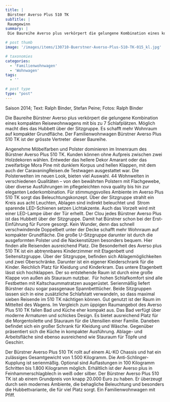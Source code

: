 ```yaml
---
title: |
 Bürstner Averso Plus 510 TK
subTitle: |
 Raumgewinn
summary: |
 Die Baureihe Averso plus verkörpert die gelungene Kombination eines kompakten Reisewohnwagens mit bis zu 7 Schlafplätzen. Möglich macht dies das Hubbett über der Sitzgruppe. Es schafft mehr Wohnraum auf kompakter Grundfläche. Der Familienwohnwagen Averso Plus 510 TK ist der grösste Vertreter dieser Baureihe.

# post thumb
image: '/images/items/130710-Buerstner-Averso-Plus-510-TK-015_kl.jpg'

# taxonomies
categories: 
  - 'Familienwohnwagen'
  - 'Wohnwagen'
tags:
  - ''

# post type
type: "post"
---
```


Saison 2014; Text: Ralph Binder, Stefan Peine; Fotos: Ralph Binder

Die Baureihe Bürstner Averso plus verkörpert die gelungene Kombination eines kompakten Reisewohnwagens mit bis zu 7 Schlafplätzen. Möglich macht dies das Hubbett über der Sitzgruppe. Es schafft mehr Wohnraum auf kompakter Grundfläche. Der Familienwohnwagen Bürstner Averso Plus 510 TK ist der grösste Vertreter  dieser Baureihe.  

 Angenehme Möbelfarben und Polster dominieren im Innenraum des Bürstner Averso Plus 510 TK. Kunden können ohne Aufpreis zwischen zwei Holzdekoren wählen. Entweder das hellere Dekor Amarant oder das zweifarbige Mora Pine mit dunklem Korpus und hellen Klappen, mit dem auch der CaravaningReisen.de Testwagen ausgestattet war. Die Polsterwelten im neuen Look, bieten viel Auswahl. 44 Wohnwelten in verschiedenen Qualitäten – von den bewährten Polstern mit Flachgewebe, über diverse Ausführungen im pflegeleichten nova quality bis hin zur eleganten Lederkombination. Für stimmungsvolles Ambiente im Averso Plus 510 TK sorgt das Beleuchtungskonzept. Über der Sitzgruppe strahlt ein Kreis aus acht Leuchten, Ablagen sind indirekt beleuchtet und  Strom sparende LED-Schienen setzen Lichtakzente. Auch das Vorzelt wird mit einer LED-Lampe über der Tür erhellt. Der Clou jedes Bürstner Averso Plus ist das Hubbett über der Sitzgruppe. Damit hat Bürstner schon bei der Erst-Einführung für Furore gesorgt. Kein Wunder, denn das schnell verschwindende Doppelbett unter der Decke schafft mehr Wohnraum auf kompakter Grundfläche. Die große U-Sitzgruppe darunter ist durch die ausgeformten Polster und die Nackenstützen besonders bequem. Hier finden alle Reisenden ausreichend Platz. Die Besonderheit des Averso plus 510 TK ist ein abtrennbares Kinderzimmer mit Etagenbett und Seitensitzgruppe. Über der Sitzgruppe, befinden sich Ablagemöglichkeiten und zwei Oberschränke. Darunter ist ein eigener Kleiderschrank für die Kinder. Reichlich Platz für Kleidung und Kinderkram. Das untere Etagenbett lässt sich hochklappen. Der so entstehende Raum ist durch eine große Klappe von außen als Stauraum nutzbar.  Für hohen Schlafkomfort sind alle Festbetten mit Kaltschaummatratzen ausgerüstet. Serienmäßig liefert Bürstner dazu sogar passgenaue Spannbetttücher. Beide Sitzgruppen lassen sich in eine zusätzliche Schlafstatt verwandeln, so dass maximal sieben Reisende im 510 TK nächtigen können. Gut genutzt ist der Raum im Mittelteil des Wagens. Im Vergleich zum üppigen Raumangebot des Averso Plus 510 TK fallen Bad und Küche eher kompakt aus. Das Bad verfügt über moderne Armaturen und schickes Design. Es bietet ausreichend Platz für die Morgentoilette und Stauraum für die Utensilien einer Familie. Daneben befindet sich ein großer Schrank für Kleidung und Wäsche. Gegenüber präsentiert sich die Küche in kompakter Ausführung. Ablage- und Arbeitsfläche sind ebenso ausreichend wie Stauraum für Töpfe und Geschirr.   

 Der Bürstner Averso Plus 510 TK rollt auf einem AL-KO Chassis und hat ein zulässiges Gesamtgewicht von 1.500 Kilogramm. Die Anti-Schlinger-Kupplung ist serienmäßig. Optional sind Auflastungen in 100 Kilogramm Schritten bis 1.800 Kilogramm möglich. Erhältlich ist der Averso plus in Feinhammerschlagblech in weiß oder silber. Der Bürstner Averso Plus 510 TK ist ab einem Grundpreis von knapp 20.000 Euro zu haben. Er überzeugt durch sein modernes Ambiente, die behagliche Beleuchtung und besonders die Hubbettvariante, die für viel Platz sorgt. Ein Familienwohnwagen mit Pfiff.